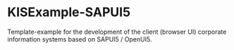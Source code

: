 # KISExample-SAPUI5
Template-example for the development of the client (browser UI) corporate information systems based on SAPUI5 / OpenUI5.
